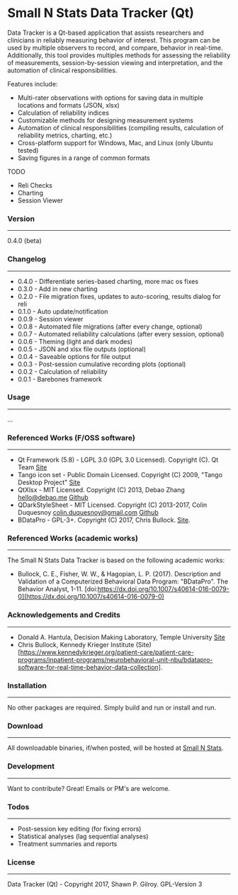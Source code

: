# Small N Stats Data Tracker (Qt)

Data Tracker is a Qt-based application that assists researchers and clinicians in reliably measuring behavior of interest. This program can be used by multiple observers to record, and compare, behavior in real-time. Additionally, this tool provides multiples methods for assessing the reliability of measurements, session-by-session viewing and interpretation, and the automation of clinical responsibilities.

Features include:
  - Multi-rater observations with options for saving data in multiple locations and formats (JSON, xlsx)
  - Calculation of reliability indices
  - Customizable methods for designing measurement systems
  - Automation of clinical responsibilities (compiling results, calculation of reliability metrics, charting, etc.)
  - Cross-platform support for Windows, Mac, and Linux (only Ubuntu tested)
  - Saving figures in a range of common formats

TODO
  - Reli Checks
  - Charting
  - Session Viewer

### Version
------
0.4.0 (beta)

### Changelog
------
 * 0.4.0 - Differentiate series-based charting, more mac os fixes
 * 0.3.0 - Add in new charting
 * 0.2.0 - File migration fixes, updates to auto-scoring, results dialog for reli
 * 0.1.0 - Auto update/notification
 * 0.0.9 - Session viewer
 * 0.0.8 - Automated file migrations (after every change, optional)
 * 0.0.7 - Automated reliability calculations (after every session, optional)
 * 0.0.6 - Theming (light and dark modes)
 * 0.0.5 - JSON and xlsx file outputs (optional)
 * 0.0.4 - Saveable options for file output
 * 0.0.3 - Post-session cumulative recording plots (optional)
 * 0.0.2 - Calculation of reliability
 * 0.0.1 - Barebones framework

### Usage
------

...

### Referenced Works (F/OSS software)
------
 * Qt Framework (5.8) - LGPL 3.0 (GPL 3.0 Licensed). Copyright (C). Qt Team [Site](https://www.qt.io/)
 * Tango icon set - Public Domain Licensed. Copyright (C) 2009, "Tango Desktop Project" [Site](http://tango.freedesktop.org/Tango_Desktop_Project)
 * QtXlsx - MIT Licensed. Copyright (C) 2013, Debao Zhang <hello@debao.me> [Github](https://github.com/dbzhang800/QtXlsxWriter)
 * QDarkStyleSheet - MIT Licensed. Copyright (C) 2013-2017, Colin Duquesnoy <colin.duquesnoy@gmail.com> [Github](https://github.com/ColinDuquesnoy/QDarkStyleSheet)
 * BDataPro - GPL-3+. Copyright (C) 2017, Chris Bullock. [Site](https://www.kennedykrieger.org/patient-care/patient-care-programs/inpatient-programs/neurobehavioral-unit-nbu/bdatapro-software-for-real-time-behavior-data-collection).

### Referenced Works (academic works)
------
The Small N Stats Data Tracker is based on the following academic works:

 * Bullock, C. E., Fisher, W. W., & Hagopian, L. P. (2017). Description and Validation of a Computerized Behavioral Data Program: "BDataPro". The Behavior Analyst, 1-11. [doi:https://dx.doi.org/10.1007/s40614-016-0079-0](https://dx.doi.org/10.1007/s40614-016-0079-0)

### Acknowledgements and Credits
------
 * Donald A. Hantula, Decision Making Laboratory, Temple University [Site](http://astro.temple.edu/~hantula/)
 * Chris Bullock, Kennedy Krieger Institute (Site)[https://www.kennedykrieger.org/patient-care/patient-care-programs/inpatient-programs/neurobehavioral-unit-nbu/bdatapro-software-for-real-time-behavior-data-collection].

### Installation
------
No other packages are required. Simply build and run or install and run.

### Download
------
All downloadable binaries, if/when posted, will be hosted at [Small N Stats](http://www.smallnstats.com).

### Development
------
Want to contribute? Great! Emails or PM's are welcome.

### Todos
------
 - Post-session key editing (for fixing errors)
 - Statistical analyses (lag sequential analyses)
 - Treatment summaries and reports

### License
----
Data Tracker (Qt) - Copyright 2017, Shawn P. Gilroy. GPL-Version 3
